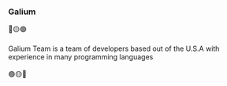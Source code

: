 ### Galium

🔴🟡🟢\
\
Galium Team is a team of developers based out of the U.S.A with\
experience in many programming languages\
\
🟢🟡🔴
